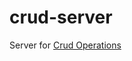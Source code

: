 ﻿# crud-server

Server for [Crud Operations]([https://github.com/angular/angular-cli](https://github.com/PoneyPy/CRUDoperations)https://github.com/PoneyPy/CRUDoperations)
